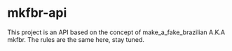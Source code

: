 # mkfbr-api
 This project is an API based on the concept of make_a_fake_brazilian A.K.A mkfbr. The rules are the same here, stay tuned.
